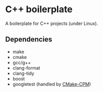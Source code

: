 # C++ boilerplate

A boilerplate for C++ projects (under Linux).

## Dependencies 

* make
* cmake 
* gcc/g++ 
* clang-format
* clang-tidy
* boost
* googletest (handled by [CMake-CPM](https://github.com/cpm-cmake/CPM.cmake))

